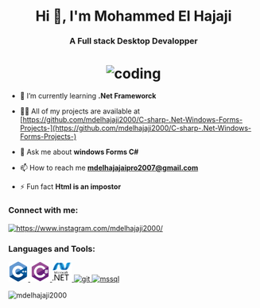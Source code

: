 <h1 align="center">Hi 👋, I'm Mohammed El Hajaji</h1>
<h3 align="center">A Full stack Desktop Devalopper</h3>
<h1 align="center"><img alt = "coding"  src = "https://gifdb.com/images/high/programming-coding-kira-lena-urzendowsky-yl7f6xjkodtr9eul.gif" ></h1>

- 🌱 I’m currently learning **.Net Frameworck**

- 👨‍💻 All of my projects are available at [https://github.com/mdelhajaji2000/C-sharp-.Net-Windows-Forms-Projects-](https://github.com/mdelhajaji2000/C-sharp-.Net-Windows-Forms-Projects-)

- 💬 Ask me about **windows Forms C#**

- 📫 How to reach me **mdelhajajaipro2007@gmail.com**

- ⚡ Fun fact **Html is an impostor**

<h3 align="left">Connect with me:</h3>
<p align="left">
<a href="https://instagram.com/https://www.instagram.com/mdelhajaji2000/" target="blank"><img align="center" src="https://raw.githubusercontent.com/rahuldkjain/github-profile-readme-generator/master/src/images/icons/Social/instagram.svg" alt="https://www.instagram.com/mdelhajaji2000/" height="30" width="40" /></a>
</p>

<h3 align="left">Languages and Tools:</h3>
<p align="left"> <a href="https://www.w3schools.com/cpp/" target="_blank" rel="noreferrer"> <img src="https://raw.githubusercontent.com/devicons/devicon/master/icons/cplusplus/cplusplus-original.svg" alt="cplusplus" width="40" height="40"/> </a> <a href="https://www.w3schools.com/cs/" target="_blank" rel="noreferrer"> <img src="https://raw.githubusercontent.com/devicons/devicon/master/icons/csharp/csharp-original.svg" alt="csharp" width="40" height="40"/> </a> <a href="https://dotnet.microsoft.com/" target="_blank" rel="noreferrer"> <img src="https://raw.githubusercontent.com/devicons/devicon/master/icons/dot-net/dot-net-original-wordmark.svg" alt="dotnet" width="40" height="40"/> </a> <a href="https://git-scm.com/" target="_blank" rel="noreferrer"> <img src="https://www.vectorlogo.zone/logos/git-scm/git-scm-icon.svg" alt="git" width="40" height="40"/> </a> <a href="https://www.microsoft.com/en-us/sql-server" target="_blank" rel="noreferrer"> <img src="https://www.svgrepo.com/show/303229/microsoft-sql-server-logo.svg" alt="mssql" width="40" height="40"/> </a> </p>

<p><img align="center" src="https://github-readme-stats.vercel.app/api/top-langs?username=mdelhajaji2000&show_icons=true&locale=en&layout=compact" alt="mdelhajaji2000" /></p>

